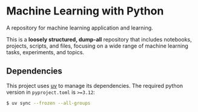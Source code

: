 # Machine Learning with Python

A repository for machine learning application and learning. 

This is a **loosely structured, dump-all** repository that includes notebooks, projects, scripts, and files, focusing on a wide range of machine learning tasks, experiments, and topics.

## Dependencies

This project uses [uv](https://docs.astral.sh/uv/getting-started/installation/) to manage its dependencies. The required python version in `pyproject.toml` is `>=3.12`:

```bash
$ uv sync --frozen --all-groups
````
